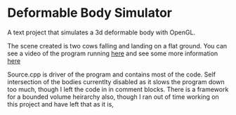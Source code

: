 # Deformable Body Simulator
A text project that simulates a 3d deformable body with OpenGL.

The scene created is two cows falling and landing on a flat ground.
You can see a video of the program running [here](https://www.youtube.com/watch?v=ZR1ROPiSJZI) and see some more information [here](https://creativerecurrence.wordpress.com/portfolio/opengl-cloth-pvhysics/)

Source.cpp is driver of the program and contains most of the code. 
Self intersection of the bodies currentlty disabled as it slows the program down too much, though I left the code in in comment blocks. There is a framework for a bounded volume heirarchy also, though I ran out of time working on this project and have left that as it is,
